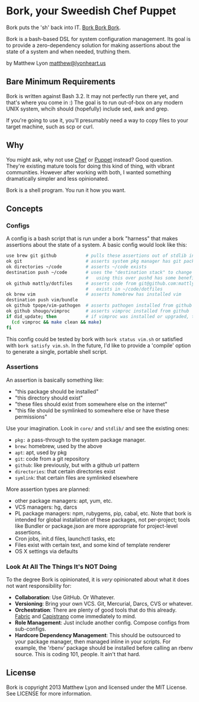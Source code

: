 # Bork, your Sweedish Chef Puppet

Bork puts the 'sh' back into IT. [Bork Bork
Bork](https://www.youtube.com/results?search_query=swedish+chef).

Bork is a bash-based DSL for system configuration management.  Its goal is to
provide a zero-dependency solution for making assertions about the state of
a system and when needed, truthing them.

by Matthew Lyon <matthew@lyonheart.us>

## Bare Minimum Requirements

Bork is written against Bash 3.2. It may not perfectly run there yet, and that's
where you come in :) The goal is to run out-of-box on any modern UNIX system,
whcih should (hopefully) include sed, awk and grep.

If you're going to use it, you'll presumably need a way to copy files to your
target machine, such as scp or curl.

## Why

You might ask, why not use [Chef][] or [Puppet][] instead? Good question.
They're existing mature tools for doing this kind of thing, with vibrant
communities. However after working with both, I wanted something dramatically
simpler and less opinionated.

Bork is a shell program. You run it how you want.

## Concepts

### Configs

A config is a bash script that is run under a bork "harness" that makes
assertions about the state of a system. A basic config would look like this:

``` bash
use brew git github           # pulls these assertions out of stdlib into use
ok git                        # asserts system pkg manager has git package installed
ok directories ~/code         # asserts ~/code exists
destination push ~/code       # uses the "destination stack" to change the working directory
                              #   using this over pushd has some benefits
ok github mattly/dotfiles     # asserts code from git@github.com:mattly/dotfiles 
                              #   exists in ~/code/dotfiles
ok brew vim                   # asserts homebrew has installed vim
destination push vim/bundle
ok github tpope/vim-pathogen  # asserts pathogen installed from github
ok github shougo/vimproc      # asserts vimproc installed from github
if did_update; then           # if vimproc was installed or upgraded, then re-run make
  (cd vimproc && make clean && make)
fi
```

This config could be tested by bork with `bork status vim.sh` or satisfied with
`bork satisfy vim.sh`. In the future, I'd like to provide a 'compile' option to
generate a single, portable shell script.

### Assertions

An assertion is basically something like:
- "this package should be installed"
- "this directory should exist"
- "these files should exist from somewhere else on the internet"
- "this file should be symlinked to somewhere else or have these permissions"

Use your imagination. Look in `core/` and `stdlib/` and see the existing ones:

* `pkg:` a pass-through to the system package manager. 
* `brew`: homebrew, used by the above
* `apt`: apt, used by pkg
* `git`: code from a git repository
* `github`: like previously, but with a github url pattern
* `directories`: that certain directories exist
* `symlink`: that certain files are symlinked elsewhere

More assertion types are planned:

* other package managers: apt, yum, etc.
* VCS managers: hg, darcs
* PL package managers: npm, rubygems, pip, cabal, etc. Note that bork is
  intended for global installation of these packages, not per-project; tools
  like Bundler or package.json are more appropriate for project-level assertions.
* Cron jobs, init.d files, launchctl tasks, etc
* Files exist with certain text, and some kind of template renderer
* OS X settings via defaults

### Look At All The Things It's NOT Doing

To the degree Bork is opinionated, it is *very* opinionated about what it does
not want responsibility for:

- **Collaboration**: Use GitHub. Or Whatever.
- **Versioning**: Bring your own VCS. Git, Mercurial, Darcs, CVS or whatever.
- **Orchestration**: There are plenty of good tools that do this already.
  [Fabric][] and [Capistrano][] come immediately to mind.
- **Role Management**: Just include another config. Compose configs from
  sub-configs.
- **Hardcore Dependency Management**: This should be outsourced to your package
  manager, then managed inline in your scripts. For example, the 'rbenv'
  package should be installed before calling an rbenv source. This is coding
  101, people. It ain't that hard.

## License

Bork is copyright 2013 Matthew Lyon and licensed under the MIT License. See
LICENSE for more information.

[rbenv]: https://github.com/sstephenson/rbenv
[nodenv]: https://github.com/OiNutter/nodenv
[Chef]: http://www.opscode.com/chef/
[Puppet]: http://puppetlabs.com/
[Fabric]: http://docs.fabfile.org/
[Capistrano]: http://capistranorb.com/
